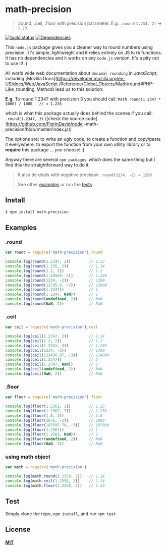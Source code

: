 # math-precision

> .round, .ceil, .floor with precision parameter. E.g. `.round(1.234, 2)` → 
`1.23`

[![build status](https://travis-ci.org/FlorinDavid/node-math-precision.svg)](http://travis-ci.org/FlorinDavid/node-math-precision)
[![Dependencies](https://img.shields.io/david/FlorinDavid/node-math-precision.svg)](https://david-dm.org/FlorinDavid/node-math-precision)

This `node.js` package gives you a cleaner way to round numbers using precision
. It's simple, lightweight and it relies entirely on JS `Math` functions. 
It has no dependencies and it works on any `node.js` version. 
It's a pity not to use it! :)

All world wide web documentation about `decimal rounding` in *JavaScript*, 
including [Mozilla Docs](https://developer.mozilla.org/en-US/docs/Web/JavaScript
/Reference/Global_Objects/Math/round#PHP-Like_rounding_Method) 
lead us to this solution:
 
**E.g.** To round 1.2347 with precision 3 you should call: 
`Math.round(1.2347 * 1000) / 1000   // = 1.235`
  
which is what this package actually does behind the scenes if you call: 
`.round(1.2347, 3)` ([check the source code](https://github.com/FlorinDavid/node
-math-precision/blob/master/index.js))

The options are: to write an ugly code, to create a function and copy/paste it 
everywhere, to export the function from your own utility library or to 
**require** this package ... _you choose!_ :)

Anyway there are several `npm packages `which does the same thing but I find 
this the straightforward way to do it.

> It also de deals with negative precision
>  `.round(1234, -2) = 1200`
>
> See other [examples](#examples) or run the [tests](#test) 

## Install

```sh
$ npm install math-precision
```

## Examples  

### .round

```js
var round = require('math-precision').round

console.log(round(1.2347, 2))        // 1.23
console.log(round(1.235, 2))         // 1.24
console.log(round(1.2, 2))           // 1.2
console.log(round(1.24569, 3))       // 1.246
console.log(round(1234, -2))         // 1200
console.log(round(12785.9, -3))      // 13000
console.log(round(1.2347))           // 1
console.log(round(1.2347, NaN))      // 1
console.log(round(undefined, 2))     // NaN
console.log(round(NaN, 2))           // NaN
```

### .ceil

```js
var ceil = require('math-precision').ceil

console.log(ceil(1.2347, 2))         // 1.24
console.log(ceil(1.2, 2))            // 1.2
console.log(ceil(1.2341, 3))         // 1.235
console.log(ceil(1234, -2))          // 1300
console.log(ceil(123436.87, -3))     // 124000
console.log(ceil(1.2347))            // 2
console.log(ceil(1.2347, NaN))       // 2
console.log(ceil(undefined, 2))      // NaN
console.log(ceil(NaN, 2))            // NaN
```

### .floor

```js
var floor = require('math-precision').floor

console.log(floor(1.2361, 2))        // 1.23
console.log(floor(1.2367, 3))        // 1.236
console.log(floor(1.8, 2))           // 1.8
console.log(floor(1876, -2))         // 1800
console.log(floor(187697.78, -3))    // 187000
console.log(floor(1.2361))           // 1
console.log(floor(1.2361, NaN))      // 1
console.log(floor(undefined, 2))     // NaN
console.log(floor(NaN, 2))           // NaN
```

### using math object

```js
var math = require('math-precision')

console.log(math.round(1.2358, 2))   // 1.24
console.log(math.ceil(1.2358, 2))    // 1.24
console.log(math.floor(1.2358, 2))   // 1.23
```

## Test

Simply clone the repo, `npm install`, and run `npm test`

## License

#### [MIT](https://opensource.org/licenses/MIT)
